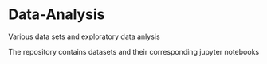 # Data-Analysis
Various data sets and exploratory data anlysis 

The repository contains datasets and their corresponding jupyter notebooks
